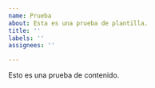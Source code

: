 ```yaml
---
name: Prueba
about: Esta es una prueba de plantilla.
title: ''
labels: ''
assignees: ''

---
```


Esto es una prueba de contenido.

